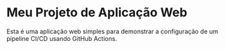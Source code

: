 # Meu Projeto de Aplicação Web
Esta é uma aplicação web simples para demonstrar a configuração de um pipeline CI/CD usando GitHub Actions.
